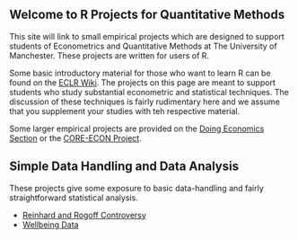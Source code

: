 ## Welcome to R Projects for Quantitative Methods

This site will link to small empirical projects which are designed to support students of Econometrics and Quantitative Methods at The University of Manchester. These projects are written for users of R.

Some basic introductory material for those who want to learn R can be found on the [ECLR Wiki](http://eclr.humanities.manchester.ac.uk/index.php/R). The projects on this page are meant to support students who study substantial econometric and statistical techniques. The discussion of these techniques is fairly rudimentary here and we assume that you supplement your studies with teh respective material.

Some larger empirical projects are provided on the [Doing Economics Section](https://www.core-econ.org/doing-economics/) or the [CORE-ECON Project](https://www.core-econ.org/).

## Simple Data Handling and Data Analysis

These projects give some exposure to basic data-handling and fairly straightforward statistical analysis.

* [Reinhard and Rogoff Controversy](https://github.com/datasquad/RforQM/blob/master/Data_Introduction/Data_Intro.html)
* [Wellbeing Data](https://github.com/datasquad/RforQM/blob/master/Data_Introduction/Data_Intro_2.html)
